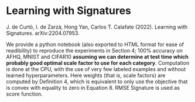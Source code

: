 # Learning with Signatures

J. de Curtò, I. de Zarzà, Hong Yan, Carlos T. Calafate (2022). Learning with Signatures. arXiv:2204.07953.

We provide a python notebook (also exported to HTML format for ease of readibility) to reproduce the experiments in Section 4; 100% accuracy on AFHQ, MNIST and CIFAR10 **assuming we can determine at test time which probably good optimal scale factor to use for each category**. Computation is done at the CPU, with the use of very few labeled examples and without learned hyperparameters. Here weights (that is, scale factors) are computed by Definition 4, which is equivalent to only use the objective that is convex with equality to zero in Equation 8. RMSE Signature is used as score function.
